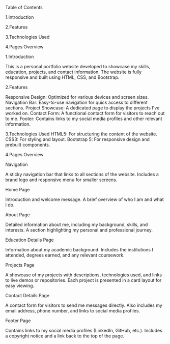 Table of Contents

1.Introduction

2.Features

3.Technologies Used

4.Pages Overview

1.Introduction

This is a personal portfolio website developed to showcase my skills, education, projects, and contact information. The website is fully responsive and built using HTML, CSS, and Bootstrap.

2.Features

Responsive Design: Optimized for various devices and screen sizes.
Navigation Bar: Easy-to-use navigation for quick access to different sections.
Project Showcase: A dedicated page to display the projects I've worked on.
Contact Form: A functional contact form for visitors to reach out to me.
Footer: Contains links to my social media profiles and other relevant information.

3.Technologies Used
HTML5: For structuring the content of the website.
CSS3: For styling and layout.
Bootstrap 5: For responsive design and prebuilt components.

4.Pages Overview

Navigation

A sticky navigation bar that links to all sections of the website.
Includes a brand logo and responsive menu for smaller screens.

Home Page

Introduction and welcome message.
A brief overview of who I am and what I do.

About Page

Detailed information about me, including my background, skills, and interests.
A section highlighting my personal and professional journey.

Education Details Page

Information about my academic background.
Includes the institutions I attended, degrees earned, and any relevant coursework.

Projects Page

A showcase of my projects with descriptions, technologies used, and links to live demos or repositories.
Each project is presented in a card layout for easy viewing.

Contact Details Page

A contact form for visitors to send me messages directly.
Also includes my email address, phone number, and links to social media profiles.

Footer Page

Contains links to my social media profiles (LinkedIn, GitHub, etc.).
Includes a copyright notice and a link back to the top of the page.